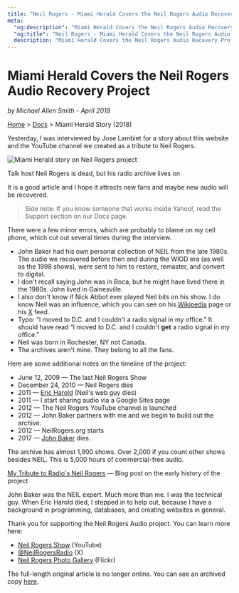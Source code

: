 ```yaml
---
title: "Neil Rogers - Miami Herald Covers the Neil Rogers Audio Recovery Project"
meta:
  "og:description": "Miami Herald Covers the Neil Rogers Audio Recovery Project in 2018."
  "og:title": "Neil Rogers - Miami Herald Covers the Neil Rogers Audio Recovery Project "
  description: "Miami Herald Covers the Neil Rogers Audio Recovery Project in 2018."
---
```


# Miami Herald Covers the Neil Rogers Audio Recovery Project

_by Michael Allen Smith - April 2018_

[Home](https://neilrogers.org/) > [Docs](https://neilrogers.org/docs) > Miami Herald Story (2018)

Yesterday, I was interviewed by Jose Lambiet for a story about this website and the YouTube channel we created as a tribute to Neil Rogers.

![Miami Herald story on Neil Rogers project](https://neilrogers.org/.netlify/images?url=_astro%2Fmiami_herald_neil.DLa6tdEb.jpg&#38;fm=jpg&#38;w=698&#38;h=854)

Talk host Neil Rogers is dead, but his radio archive lives on

It is a good article and I hope it attracts new fans and maybe new audio will be recovered.

> Side note: If you know someone that works inside Yahoo!, read the Support section on our Docs page.

There were a few minor errors, which are probably to blame on my cell phone, which cut out several times during the interview.

- John Baker had his own personal collection of NEIL from the late 1980s. The audio we recovered before then and during the WIOD era (as well as the 1998 shows), were sent to him to restore, remaster, and convert to digital.
- I don't recall saying John was in Boca, but he might have lived there in the 1980s. John lived in Gainesville.
- I also don't know if Nick Abbot ever played Neil bits on his show. I do know Neil was an influence, which you can see on his [Wikipedia](https://en.wikipedia.org/wiki/Nick_Abbot) page or his [X](https://x.com/NIAbbot/status/985125553308127233) feed.
- Typo: “I moved to D.C. and I couldn't a radio signal in my office.” It should have read “I moved to D.C. and I couldn't **get** a radio signal in my office.”
- Neil was born in Rochester, NY not Canada.
- The archives aren't mine. They belong to all the fans.

Here are some additional notes on the timeline of the project:

- June 12, 2009 — The last Neil Rogers Show
- December 24, 2010 — Neil Rogers dies
- 2011 — [Eric Harold](https://neilrogers.org/docs/eric-harold/) (Neil's web guy dies)
- 2011 — I start sharing audio via a Google Sites page
- 2012 — The Neil Rogers YouTube channel is launched
- 2012 — John Baker partners with me and we begin to build out the archive.
- 2012 — NeilRogers.org starts
- 2017 — [John Baker](https://neilrogers.org/docs/john-baker/) dies.

The archive has almost 1,900 shows. Over 2,000 if you count other shows besides NEIL. This is 5,000 hours of commercial-free audio.

[My Tribute to Radio's Neil Rogers](https://criticalmas.org/2014/01/tribute-radios-neil-rogers/) — Blog post on the early history of the project

John Baker was the NEIL expert. Much more than me. I was the technical guy. When Eric Harold died, I stepped in to help out, because I have a background in programming, databases, and creating websites in general.

Thank you for supporting the Neil Rogers Audio project. You can learn more here:

- [Neil Rogers Show](https://www.youtube.com/c/NeilRogersRadio) (YouTube)
- [@NeilRogersRadio](https://x.com/NeilRogersRadio) (X)
- [Neil Rogers Photo Gallery](https://www.flickr.com/photos/neilrogersradio/) (Flickr)

The full-length original article is no longer online. You can see an archived copy [here](https://web.archive.org/web/20180416143623/http://www.gossipextra.com/2018/04/13/neil-rogers-lives-neilrogers-org-86068).